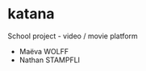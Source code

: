 # katana
School project - video / movie platform
<ul>
<li>Maëva WOLFF </li>
<li>Nathan STAMPFLI</li>
</ul>
